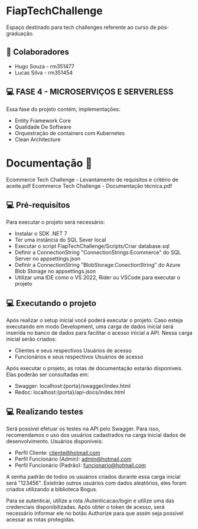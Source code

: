 # FiapTechChallenge
Espaço destinado para tech challenges referente ao curso de pós-graduação.

## 🤝 Colaboradores
* Hugo Souza - rm351477 
* Lucas Silva - rm351454

## 💻 FASE 4 - MICROSERVIÇOS E SERVERLESS
Essa fase do projeto contém, implementações: 
* Entity Framework Core
* Qualidade De Software
* Orquestração de containers com Kubernetes
* Clean Architecture 

# Documentação 📜
Ecommerce Tech Challenge - Levantamento de requisitos e critério de aceite.pdf
Ecommerce Tech Challenge - Documentação técnica.pdf

## 💻 Pré-requisitos

Para executar o projeto será necessário:

* Instalar o SDK .NET 7
* Ter uma instância do SQL Sever local
* Executar o script FiapTechChallenge/Scripts/Criar database.sql
* Definir a ConnectionString "ConnectionStrings:Ecommerce" do SQL Server no appsettings.json
* Definir a ConnectionString "BlobStorage:ConectionString" do Azure Blob Storage no appsettings.json
* Utilizar uma IDE como o VS 2022, Rider ou VSCode para executar o projeto

## 💻 Executando o projeto
Após realizar o setup inicial você poderá executar o projeto. Caso esteja executando em modo Development, uma carga de dados inicial será inserida no banco de dados para facilitar o acesso inicial a API.
Nessa carga inicial serão criados:
* Clientes e seus respectivos Usuários de acesso
* Funcionários e seus respectivos Usuários de acesso

Após executar o projeto, as rotas de documentação estarão disponíveis. Elas poderão ser consultadas em:
* Swagger: localhost:{porta}/swagger/index.html
* Redoc: localhost:{porta}/api-docs/index.html

## 💻 Realizando testes
Será possível efetuar os testes na API pelo Swagger. Para isso, recomendamos o uso dos usuários cadastrados na carga inicial dados de desenvolvimento.
Usuários disponíveis:
* Perfil Cliente: cliente@hotmail.com
* Perfil Funcionário (Admin): admin@hotmail.com
* Perfil Funcionário (Padrão): funcionario@hotmail.com
  
A senha padrão de todos os usuários criados durante essa carga inicial será "123456". Existirão outros usuários com dados aleatórios, eles foram criados utilizando a biblioteca Bogus.

Para se autenticar, utilize a rota /Autenticacao/login e utilize uma das credenciais disponibilizadas. Após obter o token de acesso, será necessário informar ele no botão Authorize para que assim seja possível acessar as rotas protegidas.

